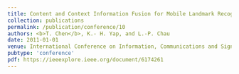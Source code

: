 ```yaml
---
title: Content and Context Information Fusion for Mobile Landmark Recognition
collection: publications
permalink: /publication/conference/10
authors: <b>T. Chen</b>, K.- H. Yap, and L.-P. Chau
date: 2011-01-01
venue: International Conference on Information, Communications and Signal Processing (ICICS)
pubtype: 'conference'
pdf: https://ieeexplore.ieee.org/document/6174261
---
```


<!-- paperurl: 'http://academicpages.github.io/files/paper1.pdf'
citation: 'Your Name, You. (2009). &quot;Paper Title Number 1.&quot; <i>Journal 1</i>. 1(1).' -->
<!-- [Download paper here](http://academicpages.github.io/files/paper1.pdf) -->

